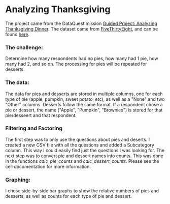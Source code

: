 
# Analyzing Thanksgiving
The project came from the DataQuest mission [Guided Project: Analyzing Thanksgiving Dinner](https://www.dataquest.io/m/219/guided-project-analyzing-thanksgiving-dinner).
The dataset came from [FiveThirtyEight](https://www.fivethirtyeight.com/), and can be found [here](https://github.com/fivethirtyeight/data/tree/master/thanksgiving-2015). 

### The challenge:
Determine how many respondents had no pies, how many had 1 pie, how many had 2, and so on.  The processing for pies will be repeated for desserts.

### The data:

The data for pies and desserts are stored in multiple columns, one for each type of pie (apple, pumpkin, sweet potato, etc), as well as a "None" and two "Other" columns.  Desserts follow the same format.  If a respondent chose a pie or dessert, the name ("Apple", "Pumpkin", "Brownies") is stored for that pie/desseert and that respondent.

### Filtering and Factoring

The first step was to only use the questions about pies and deserts.  I created a new CSV file with all the questions and added a Subcategory column.  This way I could easily find just the questions I was looking for.  The next step was to convert pie and dessert names into counts.  This was done in the functions _calc_pie_counts_ and _calc_dessert_counts_.  Please see the cell documentation for more information.

### Graphing:

I chose side-by-side bar graphs to show the relative numbers of pies and desserts, as well as counts for each type of pie and dessert.

